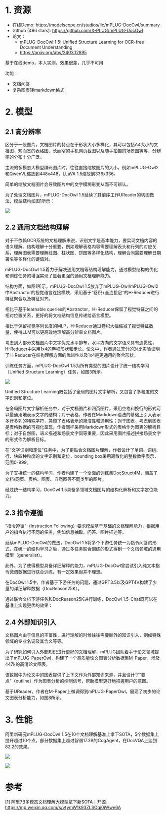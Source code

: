 # 1. 资源

- 在线Demo: https://modelscope.cn/studios/iic/mPLUG-DocOwl/summary
- Github (496 stars): https://github.com/X-PLUG/mPLUG-DocOwl
- 论文：
  - mPLUG-DocOwl 1.5: Unified Structure Learning for OCR-free Document Understanding
  - https://arxiv.org/abs/2403.12895

基于在线demo，本人实测，效果很差，几乎不可用

功能：
- 文档问答
- 复杂图表转markdown格式

# 2. 模型

## 2.1 高分辨率

区分于一般图片，文档图片的特点在于形状大小多样化，其可以包括A4大小的文档图、短而宽的表格图、长而窄的手机网页截图以及随手拍摄的场景图等等，分辨率的分布十分广泛。

主流的多模态大模型编码图片时，往往直接缩放图片的大小，例如mPLUG-Owl2和QwenVL缩放到448x448，LLaVA 1.5缩放到336x336。

简单的缩放文档图片会导致图片中的文字模糊形变从而不可辨认。

为了处理文档图片，mPLUG-DocOwl 1.5延续了其前序工作UReader的切图做法，模型结构如图1所示：

![](.01_mPLUG-DocOwl1_5_images/模型架构.png)

## 2.2 通用文档结构理解

对于不依赖OCR系统的文档理解来说，识别文字是基本能力，要实现文档内容的语义理解、结构理解十分重要，例如理解表格内容需要理解表头和行列的对应关系，理解图表需要理解线图、柱状图、饼图等多样化结构，理解合同需要理解日期署名等多样化的键值对。

mPLUG-DocOwl 1.5着力于解决通用文档等结构理解能力，通过模型结构的优化和训练任务的增强实现了显著更强的通用文档理解能力。

结构方面，如图1所示，mPLUG-DocOwl 1.5放弃了mPLUG-Owl/mPLUG-Owl2中Abstractor的视觉语言连接模块，采用基于“卷积+全连接层”的H-Reducer进行特征聚合以及特征对齐。

相比于基于learnable queries的Abstractor，H-Reducer保留了视觉特征之间的相对位置关系，更好的将文档结构信息传递给语言模型。

相比于保留视觉序列长度的MLP，H-Reducer通过卷积大幅缩减了视觉特征数量，使得LLM可以更高效地理解高分辨率文档图片。

考虑到大部分文档图片中文字优先水平排布，水平方向的文字语义具有连贯性，H-Reducer中采用1x4的卷积形状和步长。论文中，作者通过充分的对比实验证明了H-Reducer在结构理解方面的优越性以及1x4是更通用的聚合形状。

训练任务方面，mPLUG-DocOwl 1.5为所有类型的图片设计了统一结构学习（Unified Structure Learning）任务，如图3所示。

![](.01_mPLUG-DocOwl1_5_images/通用能力.png)

Unified Structure Learning既包括了全局的图片文字解析，又包含了多粒度的文字识别和定位。

在全局图片文字解析任务中，对于文档图片和网页图片，采用空格和换行的形式可以最通用地表示文字的结构；对于表格，作者在Markdown语法的基础上引入表示多行多列的特殊字符，兼顾了表格表示的简洁性和通用性；对于图表，考虑到图表是表格数据的可视化呈现，作者同样采用Markdown形式的表格作为图表的解析目标；对于自然图，语义描述和场景文字同等重要，因此采用图片描述拼接场景文字的形式作为解析目标。

在“文字识别和定位”任务中，为了更贴合文档图片理解，作者设计了单词、词组、行、块四种粒度的文字识别和定位，bounding box采用离散化的整数数字表示，范围0-999。

为了支持统一的结构学习，作者构建了一个全面的训练集DocStruct4M，涵盖了文档/网页、表格、图表、自然图等不同类型的图片。

经过统一结构学习，DocOwl 1.5具备多领域文档图片的结构化解析和文字定位能力。

## 2.3 指令遵循

“指令遵循”（Instruction Following）要求模型基于基础的文档理解能力，根据用户的指令执行不同的任务，例如信息抽取、问答、图片描述等。

延续mPLUG-DocOwl的做法，DocOwl 1.5将多个下游任务统一为指令问答的形式，在统一的结构学习之后，通过多任务联合训练的形式得到一个文档领域的通用模型（generalist）。

此外，为了使得模型具备详细解释的能力，mPLUG-DocOwl曾尝试引入纯文本指令微调数据进行联合训练，有一定效果但并不理想。

在DocOwl 1.5中，作者基于下游任务的问题，通过GPT3.5以及GPT4V构建了少量的详细解释数据（DocReason25K）。

通过联合文档下游任务和DocReason25K进行训练，DocOwl 1.5-Chat既可以在基准上实现更优的效果：

## 2.4 外部知识引入

文档图片由于信息的丰富性，进行理解的时候往往需要额外的知识引入，例如特殊领域的专业名词及其含义等等。

为了研究如何引入外部知识进行更好的文档理解，mPLUG团队着手于论文领域提出了mPLUG-PaperOwl，构建了一个高质量论文图表分析数据集M-Paper，涉及447k的高清论文图表。

该数据中为论文中的图表提供了上下文作为外部知识来源，并且设计了“要点”（outline）作为图表分析的控制信号，帮助模型更好地把握用户的意图。

基于UReader，作者在M-Paper上微调得到mPLUG-PaperOwl，展现了初步的论文图表分析能力，如图8所示。

# 3. 性能

阿里新研究mPLUG-DocOwl 1.5在10个文档理解基准上拿下SOTA，5个数据集上提升超过10个点，部分数据集上超过智谱17.3B的CogAgent，在DocVQA上达到82.2的效果。

![](.01_mPLUG-DocOwl1_5_images/和各类模型对比.png)

![](.01_mPLUG-DocOwl1_5_images/详细性能对比.png)


# 参考

[1] 阿里7B多模态文档理解大模型拿下新SOTA｜开源，https://mp.weixin.qq.com/s/vtymW1k93ZLSOqj0iWwe6A